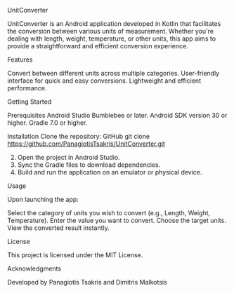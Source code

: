 UnitConverter

UnitConverter is an Android application developed in Kotlin that facilitates the conversion between various units of measurement. Whether you're dealing with length, weight, temperature, or other units, this app aims to provide a straightforward and efficient conversion experience.

Features

Convert between different units across multiple categories.
User-friendly interface for quick and easy conversions.
Lightweight and efficient performance.


Getting Started

Prerequisites
Android Studio Bumblebee or later.
Android SDK version 30 or higher.
Gradle 7.0 or higher.

Installation
Clone the repository:
GitHub
git clone https://github.com/PanagiotisTsakris/UnitConverter.git

2. Open the project in Android Studio.
3. Sync the Gradle files to download dependencies.
4. Build and run the application on an emulator or physical device.


Usage

Upon launching the app:

Select the category of units you wish to convert (e.g., Length, Weight, Temperature).
Enter the value you want to convert.
Choose the target units.
View the converted result instantly.


License

This project is licensed under the MIT License.

Acknowledgments

Developed by Panagiotis Tsakris and Dimitris Malkotsis

